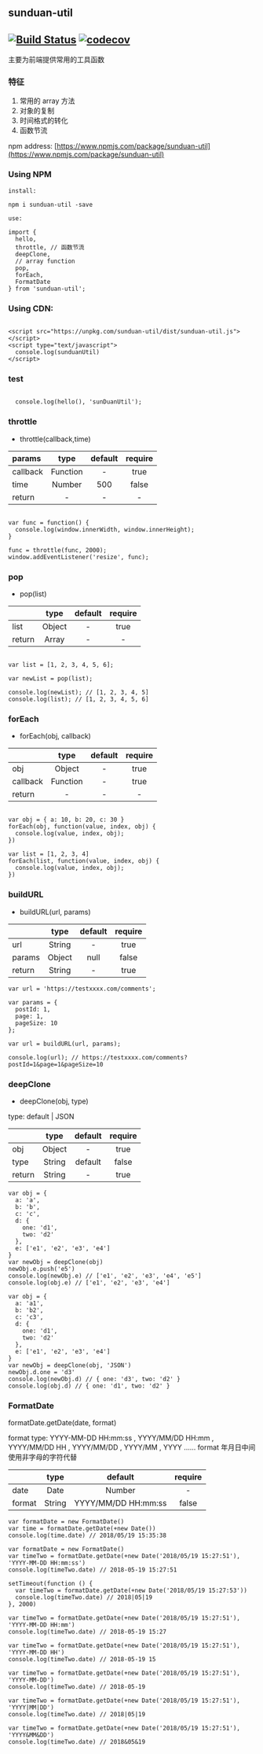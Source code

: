 
## sunduan-util

[![Build Status](https://travis-ci.org/jamesjianpeng/sunduan-util.svg?branch=master)](https://travis-ci.org/jamesjianpeng/sunduan-util)
[![codecov](https://codecov.io/gh/jamesjianpeng/sunduan-util/branch/master/graph/badge.svg)](https://codecov.io/gh/jamesjianpeng/sunduan-util)
--------
主要为前端提供常用的工具函数

### 特征
1. 常用的 array 方法
2. 对象的复制
3. 时间格式的转化
4. 函数节流

npm address: [https://www.npmjs.com/package/sunduan-util](https://www.npmjs.com/package/sunduan-util)

### Using NPM

  ```
  install:

  npm i sunduan-util -save

  use:

  import {
    hello,
    throttle, // 函数节流
    deepClone,
    // array function
    pop,
    forEach,
    FormatDate
  } from 'sunduan-util';

  ```
### Using CDN:

  ```

  <script src="https://unpkg.com/sunduan-util/dist/sunduan-util.js"></script>
  <script type="text/javascript">
    console.log(sunduanUtil)
  </script>
  ```

### test


  ```

	console.log(hello(), 'sunDuanUtil');

  ```

### throttle  
  - throttle(callback,time)

  | params    | type       | default  | require  |
  | :-------- |:---------: |:-------: |:--------:|
  | callback  | Function   | -        | true     |
  | time      | Number     | 500      | false    |
  | return    | -          | -        |  -       |

  ```

  var func = function() {
    console.log(window.innerWidth, window.innerHeight);
  }

  func = throttle(func, 2000);
  window.addEventListener('resize', func);

  ```

### pop
  - pop(list)

  |           | type       | default  | require  |
  | :-------- |:---------: |:-------: |:--------:|
  | list      | Object     | -        |  true    |
  | return    | Array      | -        |  -       |


  ```

  var list = [1, 2, 3, 4, 5, 6];

  var newList = pop(list);

  console.log(newList); // [1, 2, 3, 4, 5]
  console.log(list); // [1, 2, 3, 4, 5, 6]

  ```

### forEach
  - forEach(obj, callback)

  |           | type       | default  | require  |
  | :--------- |:---------: | :-------:|:--------:|
  | obj       | Object     | -        |  true    |
  | callback  | Function   | -        |  true    |
  | return    | -          | -        |  -       |

  ```

  var obj = { a: 10, b: 20, c: 30 }
  forEach(obj, function(value, index, obj) {
    console.log(value, index, obj);
  })

  var list = [1, 2, 3, 4]
  forEach(list, function(value, index, obj) {
    console.log(value, index, obj);
  })

  ```

### buildURL
  - buildURL(url, params)

  |           | type       | default  | require  |
  | --------- |:---------: |:-------: |:--------:|
  | url       | String     | -        |  true    |
  | params    | Object     | null     |  false   |
  | return    | String     | -        |  true    |

  ```
  var url = 'https://testxxxx.com/comments';

  var params = {
    postId: 1,
    page: 1,
    pageSize: 10
  };

  var url = buildURL(url, params);

  console.log(url); // https://testxxxx.com/comments?postId=1&page=1&pageSize=10

  ```

### deepClone
  - deepClone(obj, type)

  type: default | JSON

  |           | type       | default  | require  |
  | :-------- |:----------:|:--------:|:--------:|
  | obj       | Object     | -        |  true    |
  | type      | String     | default  |  false   |
  | return    | String     | -        |  true    |

  ```
  var obj = {
    a: 'a',
    b: 'b',
    c: 'c',
    d: {
      one: 'd1',
      two: 'd2'
    },
    e: ['e1', 'e2', 'e3', 'e4']
  }
  var newObj = deepClone(obj)
  newObj.e.push('e5')
  console.log(newObj.e) // ['e1', 'e2', 'e3', 'e4', 'e5']
  console.log(obj.e) // ['e1', 'e2', 'e3', 'e4']

  var obj = {
    a: 'a1',
    b: 'b2',
    c: 'c3',
    d: {
      one: 'd1',
      two: 'd2'
    },
    e: ['e1', 'e2', 'e3', 'e4']
  }
  var newObj = deepClone(obj, 'JSON')
  newObj.d.one = 'd3'
  console.log(newObj.d) // { one: 'd3', two: 'd2' }
  console.log(obj.d) // { one: 'd1', two: 'd2' }

  ```

  ### FormatDate

  formatDate.getDate(date, format)

  format type: YYYY-MM-DD HH:mm:ss , YYYY/MM/DD HH:mm , YYYY/MM/DD HH , YYYY/MM/DD , YYYY/MM , YYYY ......
  format 年月日中间使用非字母的字符代替

  |           | type        | default              | require  |
  | :-------- |:----------: |:--------------------:|:---------:|
  | date      | Date|Number | -                    |  true    |
  | format    | String      | YYYY/MM/DD HH:mm:ss  |  false   |


   ```
   var formatDate = new FormatDate()
   var time = formatDate.getDate(+new Date())
   console.log(time.date) // 2018/05/19 15:35:38

   var formatDate = new FormatDate()
   var timeTwo = formatDate.getDate(+new Date('2018/05/19 15:27:51'), 'YYYY-MM-DD HH:mm:ss')
   console.log(timeTwo.date) // 2018-05-19 15:27:51

   setTimeout(function () {
     var timeTwo = formatDate.getDate(+new Date('2018/05/19 15:27:53'))
     console.log(timeTwo.date) // 2018|05|19
   }, 2000)

   var timeTwo = formatDate.getDate(+new Date('2018/05/19 15:27:51'), 'YYYY-MM-DD HH:mm')
   console.log(timeTwo.date) // 2018-05-19 15:27

   var timeTwo = formatDate.getDate(+new Date('2018/05/19 15:27:51'), 'YYYY-MM-DD HH')
   console.log(timeTwo.date) // 2018-05-19 15

   var timeTwo = formatDate.getDate(+new Date('2018/05/19 15:27:51'), 'YYYY-MM-DD')
   console.log(timeTwo.date) // 2018-05-19

   var timeTwo = formatDate.getDate(+new Date('2018/05/19 15:27:51'), 'YYYY|MM|DD')
   console.log(timeTwo.date) // 2018|05|19

   var timeTwo = formatDate.getDate(+new Date('2018/05/19 15:27:51'), 'YYYY&MM&DD')
   console.log(timeTwo.date) // 2018&05&19

   ```
